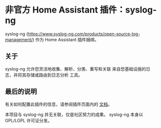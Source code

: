 # 非官方 Home Assistant 插件：syslog-ng

syslog-ng (<https://www.syslog-ng.com/products/open-source-log-management/>)
作为 Home Assistant 插件捆绑。

## 关于

syslog-ng 允许您灵活地收集、解析、分类、重写和关联
来自您基础设施的日志，并将其存储或路由到日志分析
工具。

## 最后的说明

有关如何配置此插件的信息，请参阅插件页面内的
[文档](DOCS.md)。

本项目与 syslog-ng 并无关联，仅是社区努力的成果。
syslog-ng 本身以 GPL/LGPL 许可证分发。